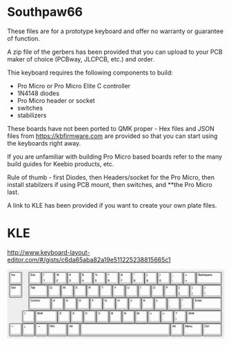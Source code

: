 # Southpaw66

These files are for a prototype keyboard and offer no warranty or guarantee of function.

A zip file of the gerbers has been provided that you can upload to your PCB maker of choice (PCBway, JLCPCB, etc.) and order.

Thie keyboard requires the following components to build:
* Pro Micro or Pro Micro Elite C controller
* 1N4148 diodes
* Pro Micro header or socket
* switches
* stabilizers

These boards have not been ported to QMK proper - Hex files and JSON files from https://kbfirmware.com are provided so that you can start using the keyboards right away.

If you are unfamiliar with building Pro Micro based boards refer to the many build guides for Keebio products, etc. 

Rule of thumb - first Diodes, then Headers/socket for the Pro Micro, then install stabilzers if using PCB mount, then switches, and **the Pro Micro last.

A link to KLE has been provided if you want to create your own plate files.

# KLE
http://www.keyboard-layout-editor.com/#/gists/c6da65aba82a19e511225238815665c1

![Layout](Southpaw66_layout.png)
